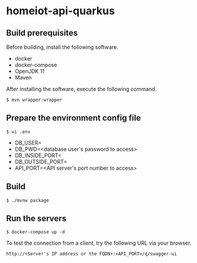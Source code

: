 # homeiot-api-quarkus

## Build prerequisites

Before building, install the following software.
- docker
- docker-compose
- OpenJDK 11
- Maven

After installing the software, execute the following command.
```
$ mvn wrapper:wrapper
```

## Prepare the environment config file

```
$ vi .env
```

- DB_USER=<database user name to access>
- DB_PWD=<database user's password to access>
- DB_INSIDE_PORT=<database port number to access from the api server>
- DB_OUTSIDE_PORT=<database port number to access from the outside of the container>
- API_PORT=<API server's port number to access>

## Build

```
$ ./mvnw package
```

## Run the servers

```
$ docker-compose up -d
```

To test the connection from a client, try the following URL via your browser.
```
http://<Server's IP address or the FQDN>:<API_PORT>/q/swagger-ui
```

